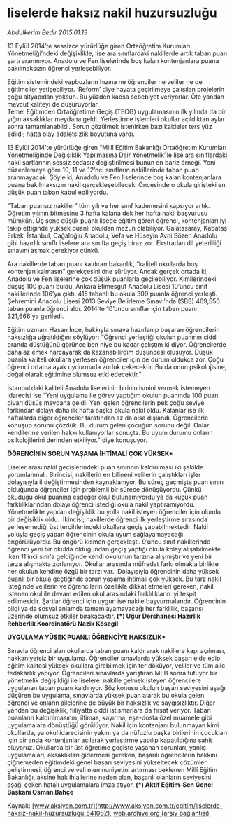 # liselerde haksız nakil huzursuzluğu

*Abdulkerim Bedir 2015.01.13*

<div class="pNewsDetailMainContent" itemprop="articleBody">
 <p>
  13 Eylül 2014’te sessizce yürürlüğe giren Ortaöğretim Kurumları Yönetmeliği’ndeki değişiklikle, lise ara sınıflardaki nakillerde artık taban puan şartı aranmıyor. Anadolu ve Fen liselerinde boş kalan kontenjanlara puana bakılmaksızın öğrenci yerleşebiliyor.
 </p>
 <p>
  Eğitim sistemindeki yapbozların hızına ne öğrenciler ne veliler ne de eğitimciler yetişebiliyor. ‘Reform’ diye hayata geçirilmeye çalışılan projelerin çoğu altyapıdan yoksun. Bu yüzden kaosa sebebiyet veriyorlar. Öte yandan mevcut kaliteyi de düşürüyorlar.
  <br>
   Temel Eğitimden Ortaöğretime Geçiş (TEOG) uygulamasının ilk yılında da bir yığın aksaklıklar meydana geldi. Yerleştirme işlemleri okullar açıldıktan aylar sonra tamamlanabildi. Sorun çözülmek istenirken bazı kaideler ters yüz edildi; hatta olay adaletsizlik boyutuna vardı.
  </br>
 </p>
 <p>
  13 Eylül 2014’te yürürlüğe giren “Millî Eğitim Bakanlığı Ortaöğretim Kurumları Yönetmeliğinde Değişiklik Yapılmasına Dair Yönetmelik”le lise ara sınıflardaki nakil şartlarının sessiz sedasız değiştirilmesi bunun en bariz örneği. Yeni düzenlemeye göre 10, 11 ve 12’nci sınıfların nakillerinde taban puan aranmayacak. Şöyle ki; Anadolu ve Fen liselerinde boş kalan kontenjanlara puana bakılmaksızın nakil gerçekleşebilecek. Öncesinde o okula girişteki en düşük puan taban kabul ediliyordu.
 </p>
 <p>
  “Taban puansız nakiller” tüm yılı ve her sınıf kademesini kapsıyor artık. Öğretim yılının bitmesine 3 hafta kalana dek her hafta nakil başvurusu mümkün. Üç sene düşük puanlı lisede eğitim gören öğrenci, kontenjanları iyi takip ettiğinde yüksek puanlı okuldan mezun olabiliyor. Galatasaray, Kabataş Erkek, İstanbul, Cağaloğlu Anadolu, Vefa ve Hüseyin Avni Sözen Anadolu gibi hazırlık sınıflı liselere ara sınıfta geçiş biraz zor. Ekstradan dil yeterliliği sınavını aşmak gerekiyor çünkü.
 </p>
 <p>
  Ara nakillerde taban puanı kaldıran bakanlık, “kaliteli okullarda boş kontenjan kalmasın” gerekçesini öne sürüyor. Ancak gerçek ortada ki, Anadolu ve Fen liselerine çok düşük puanlarla geçilebiliyor. Kimilerindeki düşüş 100 puanı buldu. Ankara Etimesgut Anadolu Lisesi 10’uncu sınıf nakillerinde 106’ya çıktı. 415 tabanlı bu okula 309 puanla öğrenci yerleşti. Şehremini Anadolu Lisesi 2013 Seviye Belirleme Sınavı’nda (SBS) 469,556 taban puanla öğrenci aldı. 2014’te 10’uncu sınıflar için taban puanı 321,666’ya geriledi.
 </p>
 <p>
  Eğitim uzmanı Hasan İnce, hakkıyla sınava hazırlanıp başaran öğrencilerin haksızlığa uğratıldığını söylüyor: “Öğrenci yerleştiği okulun puanının ciddi oranda düştüğünü görünce ben niye bu kadar çalıştım ki diyor. Öğrencilerde daha az emek harcayarak da kazanabilirdim düşüncesi oluşuyor. Düşük puanla kaliteli okullara yerleşen öğrenciler için de durum oldukça zor. Çoğu öğrenci ortama ayak uydurmada zorluk çekecektir. Bu da onun psikolojisine, doğal olarak eğitimine olumsuz etki edecektir.”
 </p>
 <p>
  İstanbul’daki kaliteli Anadolu liselerinin birinin ismini vermek istemeyen idarecisi ise “Yeni uygulama ile görev yaptığım okulun puanında 100 puan civarı düşüş meydana geldi. Yeni gelen öğrencilerin pek çoğu seviye farkından dolayı daha ilk hafta başka okula nakil oldu. Kalanlar ise ilk haftalarda diğer öğrenciler tarafından az da olsa dışlandı. Öğrencilerle konuşup sorunu çözdük. Bu durum gelen çocuğun sorunu değil. Onlar kendilerine verilen hakkı kullanıyorlar sonuçta. Bu uyum durumu onların psikolojilerini derinden etkiliyor.” diye konuşuyor.
 </p>
 <p>
  <strong>
   ÖĞRENCİNİN SORUN YAŞAMA İHTİMALİ ÇOK YÜKSEK*
  </strong>
 </p>
 <p>
  Liseler arası nakil geçişlerindeki puan sınırının kaldırılması iki şekilde  yorumlanmalı. Birincisi; nakillerin en bilineni velilerin çalıştıkları işler dolayısıyla il değiştirmesinden kaynaklanıyor. Bu süreç geçmişte puan sınırı olduğunda öğrenciler için problemli bir sürece dönüşüyordu. Çünkü okuduğu okul puanına eşdeğer okul bulunamıyordu ya da küçük puan farklılıklarından dolayı öğrenci istediği okula nakil yaptıramıyordu. Yönetmelikte yapılan değişiklik bu yolla nakil isteyen öğrenciler için olumlu bir değişiklik oldu.  İkincisi; nakillerde öğrenci ilk yerleştirme sırasında  yerleşemediği üst tercihlerindeki okullara geçiş yapabilmektedir. Nakil yoluyla geçiş yapan öğrencinin okula uyum sağlayamayacağı öngörülüyordu. Bu öngörü kısmen gerçekleşti. 9’uncu sınıf nakillerinde öğrenci yeni bir okulda olduğundan geçiş yaptığı okula kolay alışabilmekte iken 11’inci sınıfa geldiğinde kendi okulunun tarzına alışmıştır ve yeni bir tarza alışmakta zorlanıyor. Okullar arasında müfredat farkı olmakla birlikte her okulun kendine özgü bir tarzı var.  Dolayısıyla öğrencinin daha yüksek puanlı bir okula geçtiğinde sorun yaşama ihtimali çok yüksek. Bu tarz nakil isteğinde velilerin ve öğrencilerin özellikle dikkat etmeleri gereken, nakil istenen okul ile devam edilen okul arasındaki farklılıkların iyi tespit edilmesidir. Şartlar öğrenci için uygun ise nakile başvurmalarıdır. Öğrencinin bilgi ya da sosyal anlamda tamamlayamayacağı her farklılık, başarısı  üzerinde olumsuz etkiler bırakacaktır.
  <strong>
   (*) Uğur Dershanesi Hazırlık Rehberlik Koordinatörü Nazik Kösegil
  </strong>
 </p>
 <p>
  <strong>
   UYGULAMA YÜSEK PUANLI ÖĞRENCİYE HAKSIZLIK*
  </strong>
 </p>
 <p>
  Sınavla öğrenci alan okullarda taban puanı kaldırarak nakillere kapı açılması, hakkaniyetsiz bir uygulama. Öğrenciler sınavlarda yüksek başarı elde edip eğitim kalitesi yüksek okullara girebilmek için ter döküyor, veliler ve tüm aile fedakârlık yapıyor. Öğrencileri sınavlarda yarıştıran MEB sonra tutuyor bir yönetmelik değişikliği ile liselere  nakille gelmek isteyen öğrencilere uygulanan taban puanı kaldırıyor. Söz konusu okulun başarı seviyesini aşağı düşüren bu uygulama, sınavlarda yüksek puan alarak bu okula gelen öğrenci ve onların ailelerine de büyük bir haksızlık ve saygısızlıktır. Diğer yandan bu değişiklik, fiiliyatta ciddi istismarlara da fırsat veriyor. Taban puanların kaldırılmasının, iltimas, kayırma, eşe-dosta özel muamele gibi uygulamalara dönüştüğü görülüyor. Nakil için kontenjanı bulunmayan kimi okullarda, ya okul idarecisinin yakını ya da nüfuzlu başka birilerinin çocukları için bir anda kontenjanlar açılarak yerleştirme yapılıp kapatıldığına şahit oluyoruz. Okullarda bir üst öğretime geçişte yaşanan sorunları, yanlış uygulamaları, aksaklıkları gidermesi gereken, başarılı öğrencilerin hakkını çiğnemeden eğitimdeki genel başarı seviyesini yükseltecek çözümler geliştirmesi, öğrenci ve veli memnuniyetini artırması beklenen Millî Eğitim Bakanlığı, aksine hak ihlallerine neden olan, başarılı olanların seviyesini aşağı çeken hatalı uygulamalara imza atıyor.
  <strong>
   (*) Aktif Eğitim-Sen Genel Başkanı Osman Bahçe
  </strong>
 </p>
</div>


Kaynak: [www.aksiyon.com.tr](http://www.aksiyon.com.tr/egitim/liselerde-haksiz-nakil-huzursuzlugu_541062), [web.archive.org (arşiv bağlantısı)](http://web.archive.org/web/20150724150452/http://www.aksiyon.com.tr/egitim/liselerde-haksiz-nakil-huzursuzlugu_541062)
